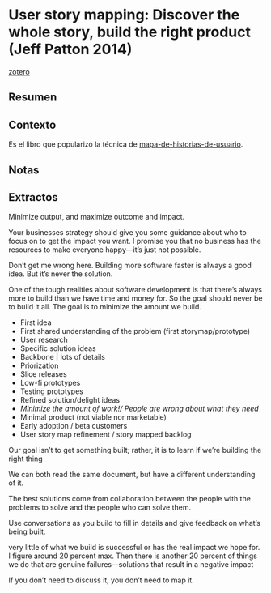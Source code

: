 # User story mapping: Discover the whole story, build the right product (Jeff Patton 2014)

[zotero](zotero://select/items/@patton2014)

## Resumen

## Contexto

Es el libro que popularizó la técnica de [mapa-de-historias-de-usuario](mapa-de-historias-de-usuario.md).

## Notas

## Extractos

Minimize output, and maximize outcome and impact.

Your businesses strategy should give you some guidance about who to focus on to get the impact you want. I promise you that no business has the resources to make everyone happy—it’s just not possible.

Don’t get me wrong here. Building more software faster is always a good idea. But it’s never the solution.

One of the tough realities about software development is that there’s always more to build than we have time and money for. So the goal should never be to build it all. The goal is to minimize the amount we build.

* First idea
* First shared understanding of the problem (first storymap/prototype)
* User research
* Specific solution ideas
* Backbone | lots of details
* Priorization
* Slice releases
* Low-fi prototypes
* Testing prototypes
* Refined solution/delight ideas
* *Minimize the amount of work!/ People are wrong about what they need*
* Minimal product (not viable nor marketable)
* Early adoption / beta customers
* User story map refinement / story mapped backlog

Our goal isn’t to get something built; rather, it is to learn if we’re building the right thing

We can both read the same document, but have a different understanding of it.

The best solutions come from collaboration between the people with the problems to solve and the people who can solve them.

Use conversations as you build to fill in details and give feedback on what’s being built.

very little of what we build is successful or has the real impact we hope for. I figure around 20 percent max. Then there is another 20 percent of things we do that are genuine failures—solutions that result in a negative impact

If you don’t need to discuss it, you don’t need to map it.
